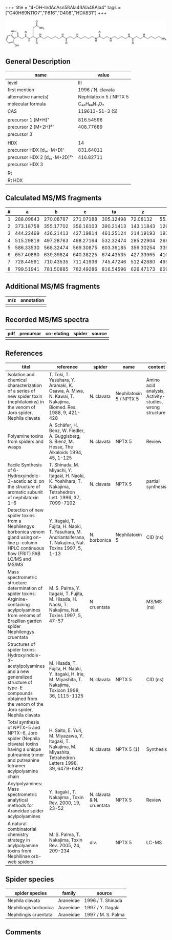 +++
title = "4-OH-IndAcAsn5ßAla4ßAla4ßAla4"
tags = ["C40H69N11O7","P816","D408","HDX831"]
+++

![](/img/4-OH-IndAcAsn5bAla4bAla4bAla4.png)

## General Description

| name                         | value                   |
|------------------------------|-------------------------|
| level                        | III                     |
| first mention                | 1996 / N. clavata       |
| alternative name(s)          | Nephilatoxin 5 / NPTX 5 |
| molecular formula            | C₄₀H₆₉N₁₁O₇             |
| CAS                          | 119613-51-3 (S)         |
|                              |                         |
| precursor 1 [M+H]⁺           | 816.54596               |
| precursor 2 [M+2H]²⁺         | 408.77689               |
| precursor 3                  |                         |
|                              |                         |
| HDX                          | 14                      |
| precursor HDX   [d₁₄-M+D]⁺   | 831.64011               |
| precursor HDX 2 [d₁₄-M+2D]²⁺ | 416.82711               |
| precursor HDX 3              |                         |
|                              |                         |
| Rt                           |                         |
| Rt HDX                       |                         |

## Calculated MS/MS fragments

| # | a         | b         | c         | ta        | z         | y         | tz        |
|---|-----------|-----------|-----------|-----------|-----------|-----------|-----------|
| 1 | 288.09843 | 270.08787 | 271.07188 | 305.12498 | 72.08132  | 55.05477  | 89.10787  |
| 2 | 373.18758 | 355.17702 | 356.16103 | 390.21413 | 143.11843 | 126.09188 | 160.14498 |
| 3 | 444.22469 | 426.21413 | 427.19814 | 461.25124 | 214.19193 | 197.16538 | 231.21848 |
| 4 | 515.29819 | 497.28763 | 498.27164 | 532.32474 | 285.22904 | 268.20249 | 302.25559 |
| 5 | 586.33530 | 568.32474 | 569.30875 | 603.36185 | 356.30254 | 339.27599 | 373.32909 |
| 6 | 657.40880 | 639.39824 | 640.38225 | 674.43535 | 427.33965 | 410.31310 | 444.36620 |
| 7 | 728.44591 | 710.43535 | 711.41936 | 745.47246 | 512.42880 | 495.40225 | 529.45535 |
| 8 | 799.51941 | 781.50885 | 782.49286 | 816.54596 | 626.47173 | 609.44518 | 643.49828 |

## Additional MS/MS fragments

| m/z       | annotation |
|-----------|------------|
|           |            |

## Recorded MS/MS spectra

| pdf | precursor | co-eluting | spider    | source                              |
|-----|-----------|------------|-----------|-------------------------------------|
|     |           |            |           |                                     |

## References

| titel                                                                                                                                                                         | reference                                                                                                      | spider                    | name                    | content                                                | link                                                                                                               |
|-------------------------------------------------------------------------------------------------------------------------------------------------------------------------------|----------------------------------------------------------------------------------------------------------------|---------------------------|-------------------------|--------------------------------------------------------|--------------------------------------------------------------------------------------------------------------------|
| Isolation and chemical characterization of a series of new spider toxin (nephilatoxins) in the venom of Joro spider, Nephila clavata                                          | T. Toki, T. Yasuhara, Y. Aramaki, K. Osawa, A. Miwa, N. Kawai, T. Nakajima, Biomed. Res. 1988, 9, 421-428      | N. clavata                | Nephilatoxin 5 / NPTX 5 | Amino acid analysis, Activity-studies, wrong structure | [Link](https://www.jstage.jst.go.jp/article/biomedres/9/6/9_421/_article)                                          |
| Polyamine toxins from spiders and wasps                                                                                                                                       | A. Schäfer, H. Benz, W. Fiedler, A. Guggisberg, S. Bienz, M. Hesse, The Alkaloids 1994, 45, 1-125              | N. clavata                | NPTX 5                  | Review                                                 | [Link](https://www.sciencedirect.com/science/article/pii/S009995980860276X)                                        |
| Facile Synthesis of 6-Hydroxyindole-3-acetic acid: on the structure of aromatic subunit of nephilatoxin 1-6                                                                   | T. Shinada, M. Miyachi, Y. Itagaki, H. Naoki, K. Yoshihara, T. Nakajima, Tetrahedron Lett. 1996, 37, 7099-7102 | N. clavata                | NPTX 5                  | partial synthesis                                      | [Link](https://www.sciencedirect.com/science/article/pii/0040403996015833)                                         |
| Detection of new spider toxins from a Nephilengys borbonica venom gland using on-line µ-column HPLC continuous flow (FRIT) FAB LC/MS and MS/MS                                | Y. Itagaki, T. Fujita, H. Naoki, T. Yasuhara, M. Andriantsiferana, T. Nakajima, Nat. Toxins 1997, 5, 1-13      | N. borbonica              | Nephilatoxin 5          | CID (ns)                                               | [Link](https://onlinelibrary.wiley.com/doi/abs/10.1002/%28SICI%29%281997%295%3A1%3C1%3A%3AAID-NT1%3E3.0.CO%3B2-8)  |
| Mass spectrometric structure determination of spider toxins: Arginine-containing acylpolyamines from venoms of Brazilian garden spider Nephilengys cruentata                  | M. S. Palma, Y. Itagaki, T. Fujita, M. Hisada, H. Naoki, T. Nakajima, Nat. Toxins 1997, 5, 47-57               | N. cruentata              |                         | MS/MS (ns)                                             | [Link](https://onlinelibrary.wiley.com/doi/abs/10.1002/%28SICI%29%281997%295%3A2%3C47%3A%3AAID-NT1%3E3.0.CO%3B2-X) |
| Structures of spider toxins: Hydroxyindole-3-acetylpolyamines and a new generalized structure of type-E compounds obtained from the venom of the Joro spider, Nephila clavata | M. Hisada, T. Fujita, H. Naoki, Y. Itagaki, H. Irie, M. Miyashita, T. Nakajima, Toxicon 1998, 36, 1115-1125    | N. clavata                | NPTX 5                  | CID (ns)                                               | [Link](https://www.sciencedirect.com/science/article/pii/S0041010198000865)                                        |
| Total synthesis of NPTX-5 and NPTX-6, Joro spider (Nephila clavata) toxins having a unique putreanine trimer and putreanine tetramer acylpolyamine chain                      | H. Saito, E. Yuri, M. Miyazawa, Y. Itagaki, T. Nakajima, M. Miyashita, Tetrahedron Letters 1998, 39, 6479-6482 | N. clavata                | NPTX 5 (1)              | Synthesis                                              | [Link](https://www.sciencedirect.com/science/article/pii/S0040403998013793)                                        |
| Acylpolyamines: Mass spectrometric analytical methods for Araneidae spider acylpolyamines                                                                                     | Y. Itagaki , T. Nakajima , Toxin Rev. 2000, 19, 23-52                                                          | N. clavata & N. cruentata | NPTX 5                  | Review                                                 | [Link](https://www.tandfonline.com/doi/abs/10.1081/TXR-100100314)                                                  |
| A natural combinatorial chemistry strategy in acylpolyamine toxins from Nephilinae orb-web spiders                                                                            | M. S. Palma, T. Nakajima, Toxin Rev. 2005, 24, 209-234                                                         | div.                      | NPTX 5                  | LC-MS                                                  | [Link](https://www.tandfonline.com/doi/abs/10.1081/TXR-200057857)                                                  |

## Spider species

| spider species        | family    | source             |
|-----------------------|-----------|--------------------|
| Nephila clavata       | Araneidae | 1996 / T. Shinada  |
| Nephilingis borbonica | Araneidae | 1997 / Y. Itagaki  |
| Nephilingis cruentata | Araneidae | 1997 / M. S. Palma |

## Comments